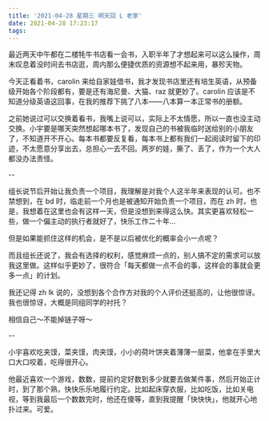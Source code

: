 ```yaml
---
title: '2021-04-28 星期三 明天回 L 老家'
date: 2021-04-28 17:23:17
tags:
---
```


最近两天中午都在二楼牦牛书店看一会书，入职半年了才想起来可以这么操作，周末叹息着没时间去书店逛，周内那么便捷优质的资源想不起来用，暴殄天物。

今天正看着书，carolin 来给自家娃借书，我才发现书店里还有培生英语，从预备级开始各个阶段都有，要是还有海尼曼、大猫、raz 就更妙了。carolin 应该是不知道分级英语这回事，在我的推荐下挑了八本——八本算一本正常书的册额。

之前她说过可以交换着看书，我嘴上说可以，实际上不太情愿，所以一直也没主动交换。小宇要是哪天突然想起哪本书了，发现自己的书被我临时送给别的小朋友了，不知道开不开心。每本书都要反复看，每本书上都有我们一起阅读时留下的印迹，不太愿意分享出去，总担心一去不回。两岁的娃，撕了、丢了，作为一个大人都没办法责怪。

--

组长说节后开始让我负责一个项目，我理解是对我个人这半年来表现的认可。也不禁想到，在 bd 时，临走前一个月也是被通知开始负责一个项目，而在 zh 时，也是，我想着在这里也会有这样一天，但是没想到来得这么快。其实更喜欢轻松一些，做一个偏主动的执行者就好了，快乐工作二十年...

但是如果能抓住这样的机会，是不是以后被优化的概率会小一点呢？

而且组长还说了，我会有选择的权利，感觉麻烦一点的，别人搞不定的需求可以放我这里做。这样似乎更妙了，很符合「每天都做一点不会的事，这样会的事就会更多一点」的计划。

我还记得 zh lk 说的，没想到各个合作方对我的个人评价还挺高的，让他很惊讶。我也很惊讶，大概是同组同学的衬托？

相信自己～不能掉链子呀～

--

小宇喜欢吃夹馍，菜夹馍，肉夹馍，小小的荷叶饼夹着薄薄一层菜，他拿在手里大口大口咬着，吃得很开心。

他最近喜欢一个游戏，数数，提前约定好数到多少就要去做某件事，然后开始正计时，到了那个熟，快快乐乐地履行约定。比如起床穿衣服，比如吃饭，比如关电视，等到我最后一个数数完时，他还在傻等，直到我提醒「快快快」，他就开心地扑过来。可爱。



